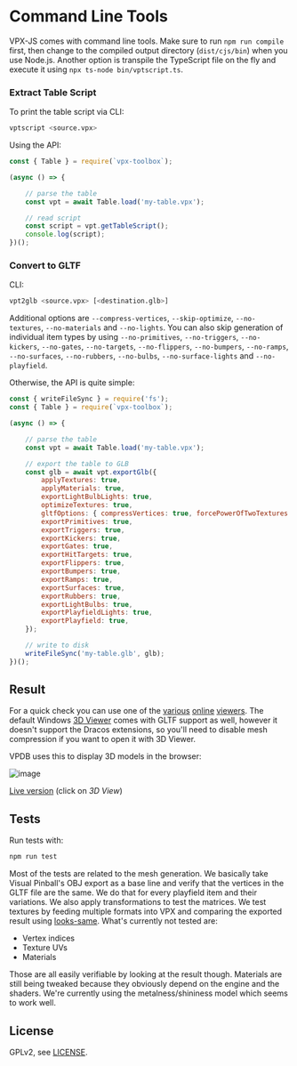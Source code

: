 # Command Line Tools

VPX-JS comes with command line tools. Make sure to run `npm run compile` first, then change to the compiled output directory (`dist/cjs/bin`) when you use Node.js. Another option is transpile the TypeScript file on the fly and execute it using `npx ts-node bin/vptscript.ts`.

### Extract Table Script

To print the table script via CLI:

```bash
vptscript <source.vpx>
```

Using the API:

```js
const { Table } = require(`vpx-toolbox`);

(async () => {

	// parse the table
	const vpt = await Table.load('my-table.vpx');

	// read script
	const script = vpt.getTableScript();
	console.log(script);
})();
```

### Convert to GLTF

CLI:

```bash
vpt2glb <source.vpx> [<destination.glb>]
```

Additional options are `--compress-vertices`, `--skip-optimize`, `--no-textures`,
`--no-materials` and `--no-lights`. You can also skip generation of individual
item types by using `--no-primitives`, `--no-triggers`, `--no-kickers`, `--no-gates`,
`--no-targets`, `--no-flippers`, `--no-bumpers`, `--no-ramps`, `--no-surfaces`,
`--no-rubbers`, `--no-bulbs`, `--no-surface-lights` and `--no-playfield`.

Otherwise, the API is quite simple:

```js
const { writeFileSync } = require('fs');
const { Table } = require(`vpx-toolbox`);

(async () => {

	// parse the table
	const vpt = await Table.load('my-table.vpx');

	// export the table to GLB
	const glb = await vpt.exportGlb({
		applyTextures: true,
		applyMaterials: true,
		exportLightBulbLights: true,
		optimizeTextures: true,
		gltfOptions: { compressVertices: true, forcePowerOfTwoTextures: true },
		exportPrimitives: true,
		exportTriggers: true,
		exportKickers: true,
		exportGates: true,
		exportHitTargets: true,
		exportFlippers: true,
		exportBumpers: true,
		exportRamps: true,
		exportSurfaces: true,
		exportRubbers: true,
		exportLightBulbs: true,
		exportPlayfieldLights: true,
		exportPlayfield: true,
	});

	// write to disk
	writeFileSync('my-table.glb', glb);
})();
```

## Result

For a quick check you can use one of the [various](https://sandbox.babylonjs.com/)
[online](https://threejs.org/editor/) [viewers](https://gltf-viewer.donmccurdy.com/).
The default Windows [3D Viewer](https://en.wikipedia.org/wiki/Microsoft_3D_Viewer) comes
with GLTF support as well, however it doesn't support the Dracos extensions, so
you'll need to disable mesh compression if you want to open it with 3D Viewer.

VPDB uses this to display 3D models in the browser:

![image](https://user-images.githubusercontent.com/70426/56841267-0419fc00-688d-11e9-9996-6d84070da392.png)

[Live version](https://vpdb.io/games/dk/releases/pkvazc1pw) (click on *3D View*)

## Tests

Run tests with:

```bash
npm run test
```

Most of the tests are related to the mesh generation. We basically take Visual
Pinball's OBJ export as a base line and verify that the vertices in the GLTF file
are the same. We do that for every playfield item and their variations. We also
apply transformations to test the matrices. We test textures by feeding multiple
formats into VPX and comparing the exported result using [looks-same](https://github.com/gemini-testing/looks-same).
What's currently not tested are:

- Vertex indices
- Texture UVs
- Materials

Those are all easily verifiable by looking at the result though. Materials are
still being tweaked because they obviously depend on the engine and the shaders.
We're currently using the metalness/shininess model which seems to work well.

## License

GPLv2, see [LICENSE](LICENSE).

[travis-image]: https://img.shields.io/travis/vpdb/vpx-toolbox.svg?style=flat-square
[travis-url]: https://travis-ci.org/vpdb/vpx-toolbox
[dependencies-image]: https://david-dm.org/vpdb/vpx-toolbox.svg?style=flat-square
[dependencies-url]: https://david-dm.org/vpdb/vpx-toolbox
